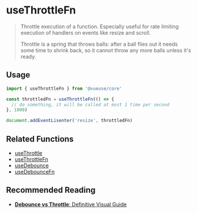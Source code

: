 # useThrottleFn

> Throttle execution of a function. Especially useful for rate limiting execution of handlers on events like resize and scroll.
>
> Throttle is a spring that throws balls: after a ball flies out it needs some time to shrink back, so it cannot throw any more balls unless it's ready.

## Usage

```js
import { useThrottleFn } from '@vueuse/core'

const throttledFn = useThrottleFn(() => {
  // do something, it will be called at most 1 time per second
}, 1000)

document.addEventLisenter('resize', throttledFn)
```

## Related Functions

- [useThrottle](https://vueuse.js.org/?path=/story/side-effects--usethrottle)
- [useThrottleFn](https://vueuse.js.org/?path=/story/side-effects--usethrottlefn)
- [useDebounce](https://vueuse.js.org/?path=/story/side-effects--usedebounce)
- [useDebounceFn](https://vueuse.js.org/?path=/story/side-effects--usedebouncefn)

## Recommended Reading

- [**Debounce vs Throttle**: Definitive Visual Guide](https://redd.one/blog/debounce-vs-throttle)
